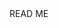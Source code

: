 <!DOCTYPE html>
<html>
    <head>
        <title> </title>
    </head>
    <body>
    READ ME
    </body>
</html>